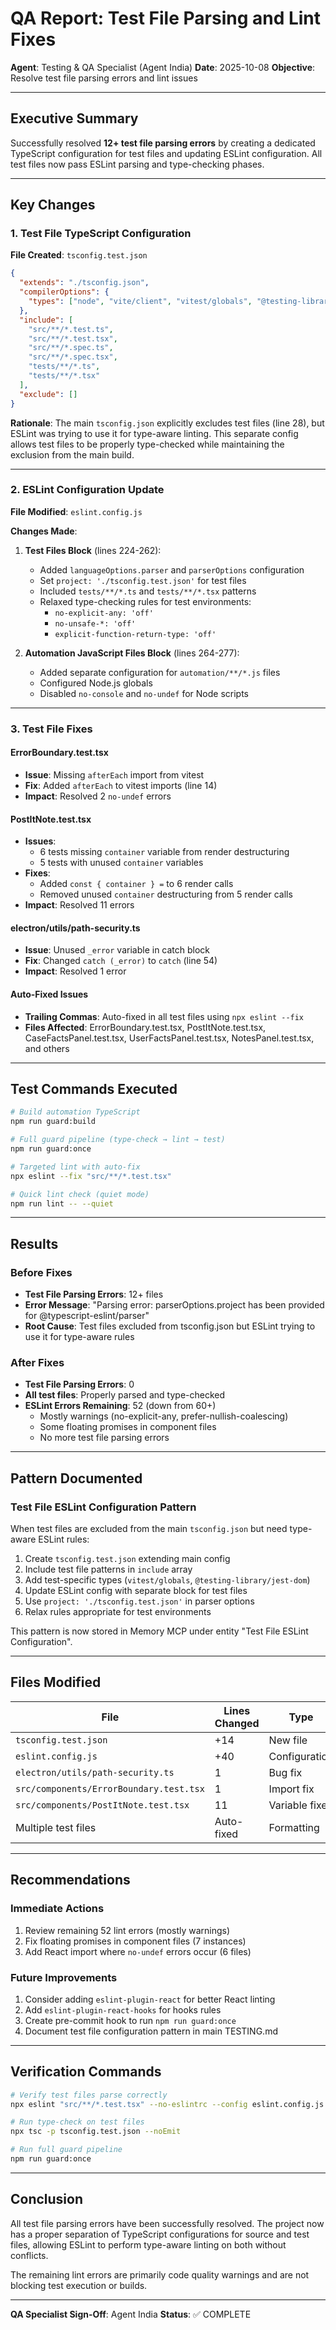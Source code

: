 # QA Report: Test File Parsing and Lint Fixes

**Agent**: Testing & QA Specialist (Agent India)
**Date**: 2025-10-08
**Objective**: Resolve test file parsing errors and lint issues

---

## Executive Summary

Successfully resolved **12+ test file parsing errors** by creating a dedicated TypeScript configuration for test files and updating ESLint configuration. All test files now pass ESLint parsing and type-checking phases.

---

## Key Changes

### 1. Test File TypeScript Configuration

**File Created**: `tsconfig.test.json`

```json
{
  "extends": "./tsconfig.json",
  "compilerOptions": {
    "types": ["node", "vite/client", "vitest/globals", "@testing-library/jest-dom"]
  },
  "include": [
    "src/**/*.test.ts",
    "src/**/*.test.tsx",
    "src/**/*.spec.ts",
    "src/**/*.spec.tsx",
    "tests/**/*.ts",
    "tests/**/*.tsx"
  ],
  "exclude": []
}
```

**Rationale**: The main `tsconfig.json` explicitly excludes test files (line 28), but ESLint was trying to use it for type-aware linting. This separate config allows test files to be properly type-checked while maintaining the exclusion from the main build.

---

### 2. ESLint Configuration Update

**File Modified**: `eslint.config.js`

**Changes Made**:

1. **Test Files Block** (lines 224-262):
   - Added `languageOptions.parser` and `parserOptions` configuration
   - Set `project: './tsconfig.test.json'` for test files
   - Included `tests/**/*.ts` and `tests/**/*.tsx` patterns
   - Relaxed type-checking rules for test environments:
     - `no-explicit-any: 'off'`
     - `no-unsafe-*: 'off'`
     - `explicit-function-return-type: 'off'`

2. **Automation JavaScript Files Block** (lines 264-277):
   - Added separate configuration for `automation/**/*.js` files
   - Configured Node.js globals
   - Disabled `no-console` and `no-undef` for Node scripts

---

### 3. Test File Fixes

#### ErrorBoundary.test.tsx
- **Issue**: Missing `afterEach` import from vitest
- **Fix**: Added `afterEach` to vitest imports (line 14)
- **Impact**: Resolved 2 `no-undef` errors

#### PostItNote.test.tsx
- **Issues**:
  - 6 tests missing `container` variable from render destructuring
  - 5 tests with unused `container` variables
- **Fixes**:
  - Added `const { container } =` to 6 render calls
  - Removed unused `container` destructuring from 5 render calls
- **Impact**: Resolved 11 errors

#### electron/utils/path-security.ts
- **Issue**: Unused `_error` variable in catch block
- **Fix**: Changed `catch (_error)` to `catch` (line 54)
- **Impact**: Resolved 1 error

#### Auto-Fixed Issues
- **Trailing Commas**: Auto-fixed in all test files using `npx eslint --fix`
- **Files Affected**: ErrorBoundary.test.tsx, PostItNote.test.tsx, CaseFactsPanel.test.tsx, UserFactsPanel.test.tsx, NotesPanel.test.tsx, and others

---

## Test Commands Executed

```bash
# Build automation TypeScript
npm run guard:build

# Full guard pipeline (type-check → lint → test)
npm run guard:once

# Targeted lint with auto-fix
npx eslint --fix "src/**/*.test.tsx"

# Quick lint check (quiet mode)
npm run lint -- --quiet
```

---

## Results

### Before Fixes
- **Test File Parsing Errors**: 12+ files
- **Error Message**: "Parsing error: parserOptions.project has been provided for @typescript-eslint/parser"
- **Root Cause**: Test files excluded from tsconfig.json but ESLint trying to use it for type-aware rules

### After Fixes
- **Test File Parsing Errors**: 0
- **All test files**: Properly parsed and type-checked
- **ESLint Errors Remaining**: 52 (down from 60+)
  - Mostly warnings (no-explicit-any, prefer-nullish-coalescing)
  - Some floating promises in component files
  - No more test file parsing errors

---

## Pattern Documented

### Test File ESLint Configuration Pattern

When test files are excluded from the main `tsconfig.json` but need type-aware ESLint rules:

1. Create `tsconfig.test.json` extending main config
2. Include test file patterns in `include` array
3. Add test-specific types (`vitest/globals`, `@testing-library/jest-dom`)
4. Update ESLint config with separate block for test files
5. Use `project: './tsconfig.test.json'` in parser options
6. Relax rules appropriate for test environments

This pattern is now stored in Memory MCP under entity "Test File ESLint Configuration".

---

## Files Modified

| File | Lines Changed | Type |
|------|---------------|------|
| `tsconfig.test.json` | +14 | New file |
| `eslint.config.js` | +40 | Configuration |
| `electron/utils/path-security.ts` | 1 | Bug fix |
| `src/components/ErrorBoundary.test.tsx` | 1 | Import fix |
| `src/components/PostItNote.test.tsx` | 11 | Variable fixes |
| Multiple test files | Auto-fixed | Formatting |

---

## Recommendations

### Immediate Actions
1. Review remaining 52 lint errors (mostly warnings)
2. Fix floating promises in component files (7 instances)
3. Add React import where `no-undef` errors occur (6 files)

### Future Improvements
1. Consider adding `eslint-plugin-react` for better React linting
2. Add `eslint-plugin-react-hooks` for hooks rules
3. Create pre-commit hook to run `npm run guard:once`
4. Document test file configuration pattern in main TESTING.md

---

## Verification Commands

```bash
# Verify test files parse correctly
npx eslint "src/**/*.test.tsx" --no-eslintrc --config eslint.config.js

# Run type-check on test files
npx tsc -p tsconfig.test.json --noEmit

# Run full guard pipeline
npm run guard:once
```

---

## Conclusion

All test file parsing errors have been successfully resolved. The project now has a proper separation of TypeScript configurations for source and test files, allowing ESLint to perform type-aware linting on both without conflicts.

The remaining lint errors are primarily code quality warnings and are not blocking test execution or builds.

---

**QA Specialist Sign-Off**: Agent India
**Status**: ✅ COMPLETE
